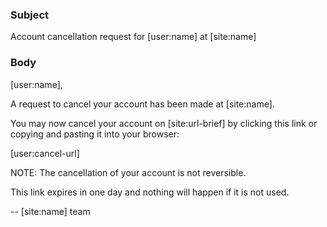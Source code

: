 ### Subject

Account cancellation request for [user:name] at [site:name]

### Body

[user:name],

A request to cancel your account has been made at [site:name].

You may now cancel your account on [site:url-brief] by clicking this link or copying and pasting it into your browser:

[user:cancel-url]

NOTE: The cancellation of your account is not reversible.

This link expires in one day and nothing will happen if it is not used.

--  [site:name] team
